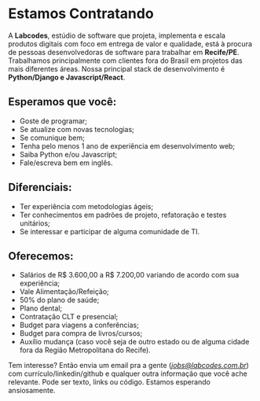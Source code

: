 # Estamos Contratando

A **Labcodes**, estúdio de software que projeta, implementa e escala produtos digitais com foco em entrega de valor e qualidade, está à procura de pessoas desenvolvedoras de software para trabalhar em **Recife/PE**. Trabalhamos principalmente com clientes fora do Brasil em projetos das mais diferentes áreas. Nossa principal stack de desenvolvimento é **Python/Django e Javascript/React**. 

## Esperamos que você:
- Goste de programar;
- Se atualize com novas tecnologias;
- Se comunique bem;
- Tenha pelo menos 1 ano de experiência em desenvolvimento web;
- Saiba Python e/ou Javascript;
- Fale/escreva bem em inglês.

## Diferenciais:
- Ter experiência com metodologias ágeis;
- Ter conhecimentos em padrões de projeto, refatoração e testes unitários;
- Se interessar e participar de alguma comunidade de TI.

## Oferecemos:
- Salários de R$ 3.600,00 a R$ 7.200,00 variando de acordo com sua experiência;
- Vale Alimentação/Refeição;
- 50% do plano de saúde;
- Plano dental;
- Contratação CLT e presencial;
- Budget para viagens a conferências;
- Budget para compra de livros/cursos;
- Auxílio mudança (caso você seja de outro estado ou de alguma cidade fora da Região Metropolitana do Recife).

Tem interesse? Então envia um email pra a gente (*jobs@labcodes.com.br*) com currículo/linkedin/github e qualquer outra informação que você ache relevante. Pode ser texto, links ou código. Estamos esperando ansiosamente.
